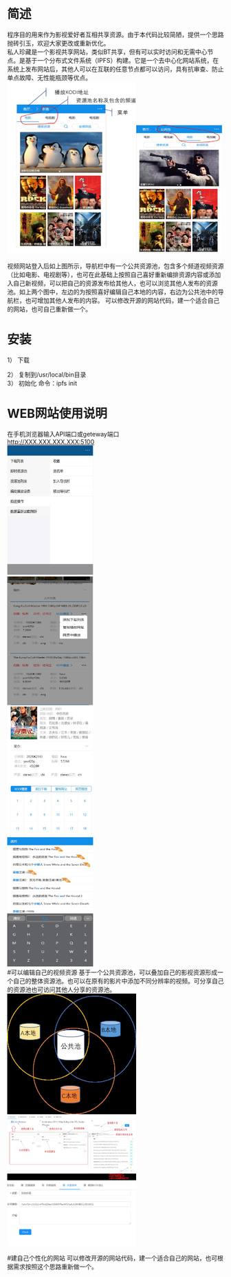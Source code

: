 # 简述

程序目的用来作为影视爱好者互相共享资源。由于本代码比较简陋，提供一个思路抛砖引玉，欢迎大家更改或重新优化。  
私人珍藏是一个影视共享网站，类似BT共享，但有可以实时访问和无需中心节点。是基于一个分布式文件系统（IPFS）构建。它是一个去中心化网站系统，在系统上发布网站后，其他人可以在互联的任意节点都可以访问，具有抗审查、防止单点故障、无性能瓶颈等优点。  
<img src="https://github.com/mycollectclub/filesdown/blob/main/pic/home1.jpg" width="300" height="400" alt="首页1"/><img src="https://github.com/mycollectclub/filesdown/blob/main/pic/home2.jpg" width="200" height="300" alt="首页2"/>

视频网站登入后如上图所示，导航栏中有一个公共资源池，包含多个频道视频资源（比如电影、电视剧等），也可在此基础上按照自己喜好重新编排资源内容或添加入自己新视频，可以把自己的资源发布给其他人，也可以浏览其他人发布的资源池。如上两个图中，左边的为按照喜好编辑自己本地的内容，右边为公共池中的导航栏，也可增加其他人发布的内容。
可以修改开源的网站代码，建一个适合自己的网站，也可自己重新做一个。

# 安装
1）    下载

2）	复制到/usr/local/bin目录  
3）	初始化
命令：ipfs init

# WEB网站使用说明
在手机浏览器输入API端口或geteway端口  
http://XXX.XXX.XXX.XXX:5100  
<img src="https://github.com/mycollectclub/filesdown/blob/main/pic/menu.jpg" width="200" height="300" alt="菜单"/>  
<img src="https://github.com/mycollectclub/filesdown/blob/main/pic/move.jpg" width="200" height="300" alt="电影"/>  
<img src="https://github.com/mycollectclub/filesdown/blob/main/pic/tv.jpg" width="200" height="300" alt="电视"/>  
<img src="https://github.com/mycollectclub/filesdown/blob/main/pic/search.jpg" width="200" height="300" alt="搜索"/>  
#可以编辑自己的视频资源
基于一个公共资源池，可以叠加自己的影视资源形成一个自己的整体资源池。也可以在原有的影片中添加不同分辨率的视频。可分享自己的资源池也可访问其他人分享的资源池。  
<img src="https://github.com/mycollectclub/filesdown/blob/main/pic/share.jpg" width="300" height="280" alt="示意图"/>  
<img src="https://github.com/mycollectclub/filesdown/blob/main/pic/edit.jpg" width="300" height="150" alt="编辑"/>  
<img src="https://github.com/mycollectclub/filesdown/blob/main/pic/pub.jpg" width="300" height="150" alt="发布"/>  

#建自己个性化的网站
可以修改开源的网站代码，建一个适合自己的网站，也可根据需求按照这个思路重新做一个。  


